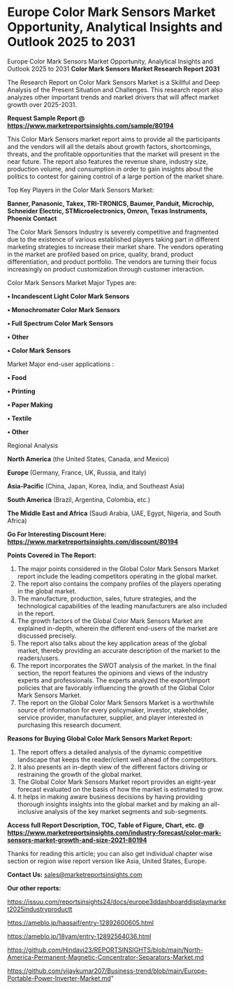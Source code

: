# Europe Color Mark Sensors Market Opportunity, Analytical Insights and Outlook 2025 to 2031
 Europe Color Mark Sensors Market Opportunity, Analytical Insights and Outlook 2025 to 2031
<strong>Color Mark Sensors Market Research Report 2031</strong>

The Research Report on Color Mark Sensors Market is a Skillful and Deep Analysis of the Present Situation and Challenges. This research report also analyzes other important trends and market drivers that will affect market growth over 2025-2031.

<strong>Request Sample Report @ <a href=https://www.marketreportsinsights.com/sample/80194>https://www.marketreportsinsights.com/sample/80194</a></strong>

This Color Mark Sensors market report aims to provide all the participants and the vendors will all the details about growth factors, shortcomings, threats, and the profitable opportunities that the market will present in the near future. The report also features the revenue share, industry size, production volume, and consumption in order to gain insights about the politics to contest for gaining control of a large portion of the market share.

Top Key Players in the Color Mark Sensors Market:

<strong>Banner, Panasonic, Takex, TRI-TRONICS, Baumer, Panduit, Microchip, Schneider Electric, STMicroelectronics, Omron, Texas Instruments, Phoenix Contact</strong>

The Color Mark Sensors Industry is severely competitive and fragmented due to the existence of various established players taking part in different marketing strategies to increase their market share. The vendors operating in the market are profiled based on price, quality, brand, product differentiation, and product portfolio. The vendors are turning their focus increasingly on product customization through customer interaction.

Color Mark Sensors Market Major Types are:

<strong>• Incandescent Light Color Mark Sensors

• Monochromater Color Mark Sensors

• Full Spectrum Color Mark Sensors

• Other

• Color Mark Sensors</strong>

Market Major end-user applications :

<strong>• Food

• Printing

• Paper Making

• Textile

• Other</strong>

Regional Analysis

</u><strong><b>North America</b></strong> (the United States, Canada, and Mexico)

<strong><b>Europe </b></strong>(Germany, France, UK, Russia, and Italy)

<strong><b>Asia-Pacific</b></strong> (China, Japan, Korea, India, and Southeast Asia)

<strong><b>South America</b></strong> (Brazil, Argentina, Colombia, etc.)

<strong><b>The Middle East and Africa</b></strong> (Saudi Arabia, UAE, Egypt, Nigeria, and South Africa)

<strong>Go For Interesting Discount Here: <a href=https://www.marketreportsinsights.com/discount/80194>https://www.marketreportsinsights.com/discount/80194</a></strong>

<strong>Points Covered in The Report:</strong>
<ol>
  <li>The major points considered in the Global Color Mark Sensors Market report include the leading competitors operating in the global market.</li>
  <li>The report also contains the company profiles of the players operating in the global market.</li>
  <li>The manufacture, production, sales, future strategies, and the technological capabilities of the leading manufacturers are also included in the report.</li>
  <li>The growth factors of the Global Color Mark Sensors Market are explained in-depth, wherein the different end-users of the market are discussed precisely.</li>
  <li>The report also talks about the key application areas of the global market, thereby providing an accurate description of the market to the readers/users.</li>
  <li>The report incorporates the SWOT analysis of the market. In the final section, the report features the opinions and views of the industry experts and professionals. The experts analyzed the export/import policies that are favorably influencing the growth of the Global Color Mark Sensors Market.</li>
  <li>The report on the Global Color Mark Sensors Market is a worthwhile source of information for every policymaker, investor, stakeholder, service provider, manufacturer, supplier, and player interested in purchasing this research document.</li>
</ol>
<strong>Reasons for Buying Global Color Mark Sensors Market Report:</strong>

<ol>
  <li>The report offers a detailed analysis of the dynamic competitive landscape that keeps the reader/client well ahead of the competitors.</li>
  <li>It also presents an in-depth view of the different factors driving or restraining the growth of the global market.</li>
  <li>The Global Color Mark Sensors Market report provides an eight-year forecast evaluated on the basis of how the market is estimated to grow.</li>
  <li>It helps in making aware business decisions by having providing thorough insights insights into the global market and by making an all-inclusive analysis of the key market segments and sub-segments.</li>
</ol>
<strong>Access full Report Description, TOC, Table of Figure, Chart, etc. @ <a href=https://www.marketreportsinsights.com/industry-forecast/color-mark-sensors-market-growth-and-size-2021-80194>https://www.marketreportsinsights.com/industry-forecast/color-mark-sensors-market-growth-and-size-2021-80194</a></strong>


Thanks for reading this article; you can also get individual chapter wise section or region wise report version like Asia, United States, Europe.

<strong>Contact Us:</strong>
sales@marketreportsinsights.com

<strong>Our other reports:</strong>

<a href=https://issuu.com/reportsinsights24/docs/europe3ddashboarddisplaymarket2025industryproductt>https://issuu.com/reportsinsights24/docs/europe3ddashboarddisplaymarket2025industryproductt</a>

<a href=https://ameblo.jp/haqsaif/entry-12892600605.html>https://ameblo.jp/haqsaif/entry-12892600605.html</a>

<a href=https://ameblo.jp/18yam/entry-12892564036.html>https://ameblo.jp/18yam/entry-12892564036.html</a>

<a href=https://github.com/Hindavi23/REPORTSINSIGHTS/blob/main/North-America-Permanent-Magnetic-Concentrator-Separators-Market.md>https://github.com/Hindavi23/REPORTSINSIGHTS/blob/main/North-America-Permanent-Magnetic-Concentrator-Separators-Market.md</a>

<a href=https://github.com/vijaykumar207/Business-trend/blob/main/Europe-Portable-Power-Inverter-Market.md>https://github.com/vijaykumar207/Business-trend/blob/main/Europe-Portable-Power-Inverter-Market.md</a>"
